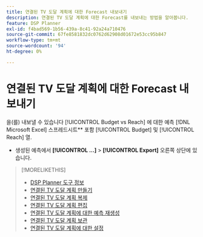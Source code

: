 ```yaml
---
title: 연결된 TV 도달 계획에 대한 Forecast 내보내기
description: 연결된 TV 도달 계획에 대한 Forecast를 내보내는 방법을 알아봅니다.
feature: DSP Planner
exl-id: f4bad569-1b56-439a-8c41-92a24a710476
source-git-commit: 67fe8581832dc0762d62908d01672e53cc95b847
workflow-type: tm+mt
source-wordcount: '94'
ht-degree: 0%

---
```


# 연결된 TV 도달 계획에 대한 Forecast 내보내기

을(를) 내보낼 수 있습니다 [!UICONTROL Budget vs Reach] 에 대한 예측 [!DNL Microsoft Excel] 스프레드시트** 포함 [!UICONTROL Budget] 및 [!UICONTROL Reach] 열.

* 생성된 예측에서 **[!UICONTROL ...]** > **[!UICONTROL Export]** 오른쪽 상단에 있습니다.

>[!MORELIKETHIS]
>
>* [DSP Planner 도구 정보](planner-about.md)
>* [연결된 TV 도달 계획 만들기](planner-create.md)
>* [연결된 TV 도달 계획 복제](planner-duplicate.md)
>* [연결된 TV 도달 계획 편집](planner-edit.md)
>* [연결된 TV 도달 계획에 대한 예측 재생성](planner-forecast.md)
>* [연결된 TV 도달 계획 보관](planner-archive.md)
>* [연결된 TV 도달 계획에 대한 설정](planner-settings.md)
